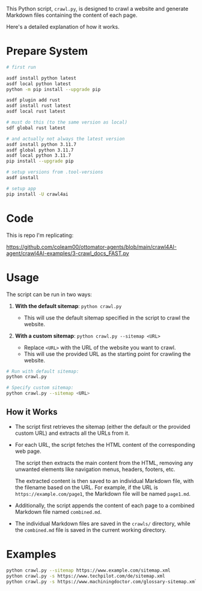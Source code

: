 This Python script, `crawl.py`, is designed to crawl a website and generate Markdown files containing the content of each page. 

Here's a detailed explanation of how it works.


# Prepare System

```sh
# first run

asdf install python latest
asdf local python latest
python -m pip install --upgrade pip

asdf plugin add rust
asdf install rust latest
asdf local rust latest

# must do this (to the same version as local)
sdf global rust latest

# and actually not always the latest version
asdf install python 3.11.7
asdf global python 3.11.7
asdf local python 3.11.7
pip install --upgrade pip
```

```sh
# setup versions from .tool-versions
asdf install

# setup app
pip install -U crawl4ai
```

# Code

This is repo I'm replicating:

https://github.com/coleam00/ottomator-agents/blob/main/crawl4AI-agent/crawl4AI-examples/3-crawl_docs_FAST.py


# Usage

The script can be run in two ways:

1. **With the default sitemap**: `python crawl.py`
   - This will use the default sitemap specified in the script to crawl the website.

2. **With a custom sitemap**: `python crawl.py --sitemap <URL>`
   - Replace `<URL>` with the URL of the website you want to crawl.
   - This will use the provided URL as the starting point for crawling the website.

```sh
# Run with default sitemap:
python crawl.py

# Specify custom sitemap:
python crawl.py --sitemap <URL>
```

## How it Works

- The script first retrieves the sitemap (either the default or the provided custom URL) and extracts all the URLs from it.

- For each URL, the script fetches the HTML content of the corresponding web page.

    The script then extracts the main content from the HTML, removing any unwanted elements like navigation menus, headers, footers, etc.

    The extracted content is then saved to an individual Markdown file, with the filename based on the URL. For example, if the URL is `https://example.com/page1`, the Markdown file will be named `page1.md`.

- Additionally, the script appends the content of each page to a combined Markdown file named `combined.md`.

- The individual Markdown files are saved in the `crawls/` directory, while the `combined.md` file is saved in the current working directory.

# Examples

```sh
python crawl.py --sitemap https://www.example.com/sitemap.xml 
python crawl.py -s https://www.techpilot.com/de/sitemap.xml
python crawl.py -s https://www.machiningdoctor.com/glossary-sitemap.xml
```